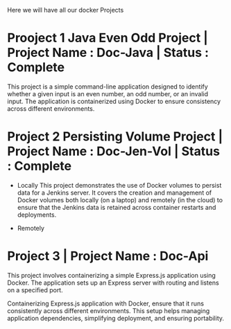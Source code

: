 Here we will have all our docker Projects

# Prooject 1 Java Even Odd Project | Project Name : Doc-Java | Status : Complete
This project is a simple command-line application designed to identify whether a given input is an even number, an odd number, or an invalid input. The application is containerized using Docker to ensure consistency across different environments.

# Project 2 Persisting Volume Project | Project Name : Doc-Jen-Vol | Status : Complete

- Locally
This project demonstrates the use of Docker volumes to persist data for a Jenkins server. It covers the creation and management of Docker volumes both locally (on a laptop) and remotely (in the cloud) to ensure that the Jenkins data is retained across container restarts and deployments.

- Remotely



# Project 3 | Project Name : Doc-Api
This project involves containerizing a simple Express.js application using Docker. The application sets up an Express server with routing and listens on a specified port.

Containerizing Express.js application with Docker, ensure that it runs consistently across different environments. This setup helps managing application dependencies, simplifying deployment, and ensuring portability.